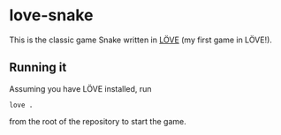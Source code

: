 # love-snake

This is the classic game Snake written in [LÖVE](https://love2d.org/)
(my first game in LÖVE!).

## Running it

Assuming you have LÖVE installed, run

```
love .
```

from the root of the repository to start the game.
